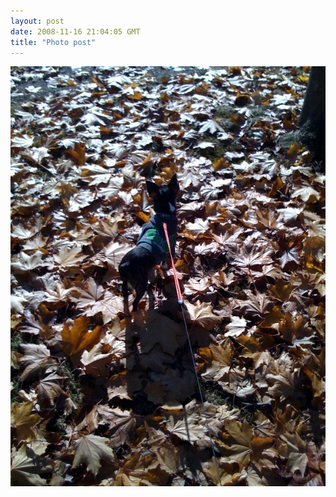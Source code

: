 ```yaml
---
layout: post
date: 2008-11-16 21:04:05 GMT
title: "Photo post"
---
```

![travisj](/images/d2b1d256967b806b2b438cb2c242e56561300614c45abdc5ae7a624998178322.jpg)

